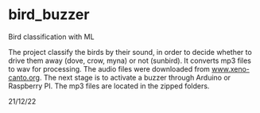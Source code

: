 # bird_buzzer
Bird classification with ML

The project classify the birds by their sound, in order to decide whether to drive them away (dove, crow, myna) or not (sunbird).
It converts mp3 files to wav for processing.
The audio files were downloaded from www.xeno-canto.org.
The next stage is to activate a buzzer through Arduino or Raspberry PI.
The mp3 files are located in the zipped folders.

21/12/22
